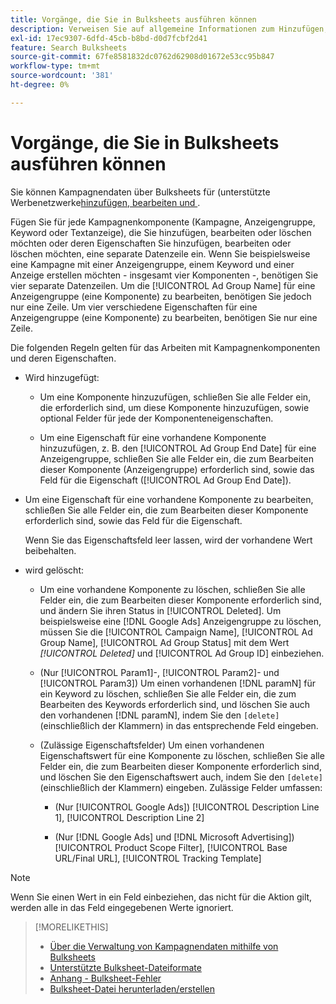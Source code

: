 ```yaml
---
title: Vorgänge, die Sie in Bulksheets ausführen können
description: Verweisen Sie auf allgemeine Informationen zum Hinzufügen, Bearbeiten und Löschen von Kampagnendaten mithilfe von Bulksheets.
exl-id: 17ec9307-6dfd-45cb-b8bd-d0d7fcbf2d41
feature: Search Bulksheets
source-git-commit: 67fe8581832dc0762d62908d01672e53cc95b847
workflow-type: tm+mt
source-wordcount: '381'
ht-degree: 0%

---
```


# Vorgänge, die Sie in Bulksheets ausführen können

Sie können Kampagnendaten über Bulksheets für (unterstützte Werbenetzwerke[&#x200B; hinzufügen, bearbeiten und &#x200B;](../bulksheet-about.md#bulksheet-functionality-by-network).

Fügen Sie für jede Kampagnenkomponente (Kampagne, Anzeigengruppe, Keyword oder Textanzeige), die Sie hinzufügen, bearbeiten oder löschen möchten oder deren Eigenschaften Sie hinzufügen, bearbeiten oder löschen möchten, eine separate Datenzeile ein. Wenn Sie beispielsweise eine Kampagne mit einer Anzeigengruppe, einem Keyword und einer Anzeige erstellen möchten - insgesamt vier Komponenten -, benötigen Sie vier separate Datenzeilen. Um die [!UICONTROL Ad Group Name] für eine Anzeigengruppe (eine Komponente) zu bearbeiten, benötigen Sie jedoch nur eine Zeile. Um vier verschiedene Eigenschaften für eine Anzeigengruppe (eine Komponente) zu bearbeiten, benötigen Sie nur eine Zeile.

Die folgenden Regeln gelten für das Arbeiten mit Kampagnenkomponenten und deren Eigenschaften.

* Wird hinzugefügt:

   * Um eine Komponente hinzuzufügen, schließen Sie alle Felder ein, die erforderlich sind, um diese Komponente hinzuzufügen, sowie optional Felder für jede der Komponenteneigenschaften.

   * Um eine Eigenschaft für eine vorhandene Komponente hinzuzufügen, z. B. den [!UICONTROL Ad Group End Date] für eine Anzeigengruppe, schließen Sie alle Felder ein, die zum Bearbeiten dieser Komponente (Anzeigengruppe) erforderlich sind, sowie das Feld für die Eigenschaft ([!UICONTROL Ad Group End Date]).

* Um eine Eigenschaft für eine vorhandene Komponente zu bearbeiten, schließen Sie alle Felder ein, die zum Bearbeiten dieser Komponente erforderlich sind, sowie das Feld für die Eigenschaft.

  Wenn Sie das Eigenschaftsfeld leer lassen, wird der vorhandene Wert beibehalten.

* wird gelöscht:

   * Um eine vorhandene Komponente zu löschen, schließen Sie alle Felder ein, die zum Bearbeiten dieser Komponente erforderlich sind, und ändern Sie ihren Status in [!UICONTROL Deleted]. Um beispielsweise eine [!DNL Google Ads] Anzeigengruppe zu löschen, müssen Sie die [!UICONTROL Campaign Name], [!UICONTROL Ad Group Name], [!UICONTROL Ad Group Status] mit dem Wert <i>[!UICONTROL Deleted]</i> und [!UICONTROL Ad Group ID] einbeziehen.

   * (Nur [!UICONTROL Param1]-, [!UICONTROL Param2]- und [!UICONTROL Param3]) Um einen vorhandenen [!DNL paramN] für ein Keyword zu löschen, schließen Sie alle Felder ein, die zum Bearbeiten des Keywords erforderlich sind, und löschen Sie auch den vorhandenen [!DNL paramN], indem Sie den `[delete]` (einschließlich der Klammern) in das entsprechende Feld eingeben.

   * (Zulässige Eigenschaftsfelder) Um einen vorhandenen Eigenschaftswert für eine Komponente zu löschen, schließen Sie alle Felder ein, die zum Bearbeiten dieser Komponente erforderlich sind, und löschen Sie den Eigenschaftswert auch, indem Sie den `[delete]` (einschließlich der Klammern) eingeben. Zulässige Felder umfassen:

      * (Nur [!UICONTROL Google Ads]) [!UICONTROL Description Line 1], [!UICONTROL Description Line 2]

      * (Nur [!DNL Google Ads] und [!DNL Microsoft Advertising]) [!UICONTROL Product Scope Filter], [!UICONTROL Base URL/Final URL], [!UICONTROL Tracking Template]

>[!NOTE]
>
>Wenn Sie einen Wert in ein Feld einbeziehen, das nicht für die Aktion gilt, werden alle in das Feld eingegebenen Werte ignoriert.

>[!MORELIKETHIS]
>
>* [Über die Verwaltung von Kampagnendaten mithilfe von Bulksheets](../bulksheet-about.md)
>* [Unterstützte Bulksheet-Dateiformate](bulksheet-file-formats.md)
>* [Anhang - Bulksheet-Fehler](../bulksheet-errors.md)
>* [Bulksheet-Datei herunterladen/erstellen](../bulksheet-download.md)
